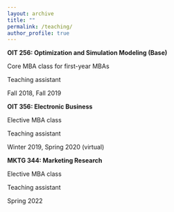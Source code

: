 ```yaml
---
layout: archive
title: ""
permalink: /teaching/
author_profile: true
---
```


**OIT 256: Optimization and Simulation Modeling (Base)**

Core MBA class for first-year MBAs

Teaching assistant

Fall 2018, Fall 2019

**OIT 356: Electronic Business**

Elective MBA class

Teaching assistant

Winter 2019, Spring 2020 (virtual)

**MKTG 344: Marketing Research**

Elective MBA class

Teaching assistant

Spring 2022


